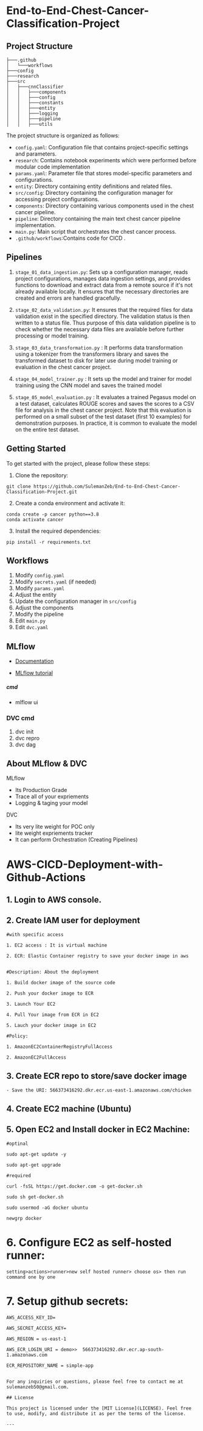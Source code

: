 # End-to-End-Chest-Cancer-Classification-Project

## Project Structure
```
├───.github
│   └───workflows
├───config
├───research
├───src
│   ├───cnnClassifier
│   │   ├───components
│   │   ├───config
│   │   ├───constants
│   │   ├───entity
│   │   ├───logging
│   │   ├───pipeline
│   │   ├───utils
```
The project structure is organized as follows:

- `config.yaml`: Configuration file that contains project-specific settings and parameters.
- `research`: Contains notebook experiments which were performed before modular code implementation
- `params.yaml`: Parameter file that stores model-specific parameters and configurations.
- `entity`: Directory containing entity definitions and related files.
- `src/config`: Directory containing the configuration manager for accessing project configurations.
- `components`: Directory containing various components used in the chest cancer pipeline.
- `pipeline`: Directory containing the main text chest cancer pipeline implementation.
- `main.py`: Main script that orchestrates the chest cancer process.
- `.github/workflows`:Contains code for CICD .

## Pipelines
1. `stage_01_data_ingestion.py`: Sets up a configuration manager, reads project configurations, manages data ingestion settings, and provides functions to download and extract data from a remote source if it's not already available locally. It ensures that the necessary directories are created and errors are handled gracefully.
  
2. `stage_02_data_validation.py`: It ensures that the required files for data validation exist in the specified directory. The validation status is then written to a status file. Thus purpose of this data validation pipeline is to check whether the necessary data files are available before further processing or model training.

3. `stage_03_data_transformation.py` : It performs data transformation using a tokenizer from the transformers library and saves the transformed dataset to disk for later use during model training or evaluation in the chest cancer project. 

4. `stage_04_model_trainer.py` : It sets up the model and trainer for model training using the CNN model and saves the trained model

6. `stage_05_model_evaluation.py` : It evaluates a trained Pegasus model on a test dataset, calculates ROUGE scores and saves the scores to a CSV file for analysis in the chest cancer project. Note that this evaluation is performed on a small subset of the test dataset (first 10 examples) for demonstration purposes. In practice, it is common to evaluate the model on the entire test dataset. 


## Getting Started

To get started with the project, please follow these steps:

1. Clone the repository:
```
git clone https://github.com/SulemanZeb/End-to-End-Chest-Cancer-Classification-Project.git
```

2. Create a conda environment and activate it:
```
conda create -p cancer python==3.8 
conda activate cancer
```

3. Install the required dependencies:
```
pip install -r requirements.txt
```

## Workflows

1. Modify `config.yaml`
2. Modify `secrets.yaml` (if needed)
3. Modify `params.yaml`
4. Adjust the entity
5. Update the configuration manager in `src/config`
6. Adjust the components
7. Modify the pipeline
8. Edit `main.py`
9. Edit `dvc.yaml`



## MLflow

- [Documentation](https://mlflow.org/docs/latest/index.html)

- [MLflow tutorial](https://youtube.com/playlist?list=PLkz_y24mlSJZrqiZ4_cLUiP0CBN5wFmTb&si=zEp_C8zLHt1DzWKK)

##### cmd
- mlflow ui


### DVC cmd

1. dvc init
2. dvc repro
3. dvc dag


## About MLflow & DVC

MLflow

 - Its Production Grade
 - Trace all of your expriements
 - Logging & taging your model


DVC 

 - Its very lite weight for POC only
 - lite weight expriements tracker
 - It can perform Orchestration (Creating Pipelines)



# AWS-CICD-Deployment-with-Github-Actions

## 1. Login to AWS console.

## 2. Create IAM user for deployment

	#with specific access

	1. EC2 access : It is virtual machine

	2. ECR: Elastic Container registry to save your docker image in aws


	#Description: About the deployment

	1. Build docker image of the source code

	2. Push your docker image to ECR

	3. Launch Your EC2 

	4. Pull Your image from ECR in EC2

	5. Lauch your docker image in EC2

	#Policy:

	1. AmazonEC2ContainerRegistryFullAccess

	2. AmazonEC2FullAccess

	
## 3. Create ECR repo to store/save docker image
    - Save the URI: 566373416292.dkr.ecr.us-east-1.amazonaws.com/chicken

	
## 4. Create EC2 machine (Ubuntu) 

## 5. Open EC2 and Install docker in EC2 Machine:
	
	
	#optinal

	sudo apt-get update -y

	sudo apt-get upgrade
	
	#required

	curl -fsSL https://get.docker.com -o get-docker.sh

	sudo sh get-docker.sh

	sudo usermod -aG docker ubuntu

	newgrp docker
	
# 6. Configure EC2 as self-hosted runner:
    setting>actions>runner>new self hosted runner> choose os> then run command one by one


# 7. Setup github secrets:

    AWS_ACCESS_KEY_ID=

    AWS_SECRET_ACCESS_KEY=

    AWS_REGION = us-east-1

    AWS_ECR_LOGIN_URI = demo>>  566373416292.dkr.ecr.ap-south-1.amazonaws.com

    ECR_REPOSITORY_NAME = simple-app

```

For any inquiries or questions, please feel free to contact me at sulemanzeb50@gmail.com.

## License

This project is licensed under the [MIT License](LICENSE). Feel free to use, modify, and distribute it as per the terms of the license.

---

